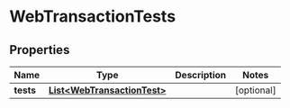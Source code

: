 

# WebTransactionTests


## Properties

| Name | Type | Description | Notes |
|------------ | ------------- | ------------- | -------------|
|**tests** | [**List&lt;WebTransactionTest&gt;**](WebTransactionTest.md) |  |  [optional] |



